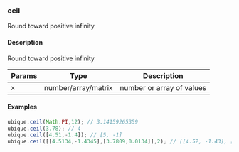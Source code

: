 ### ceil
Round toward positive infinity


#### Description

Round toward positive infinity


|Params|Type|Description
|---------|----|-----------
|`x` | number/array/matrix | number or array of values


#### Examples

```js
ubique.ceil(Math.PI,12); // 3.14159265359
ubique.ceil(3.78); // 4
ubique.ceil([4.51,-1.4]); // [5, -1]
ubique.ceil([[4.5134,-1.4345],[3.7809,0.0134]],2); // [[4.52, -1.43], [3.79, 0.02]]
```

